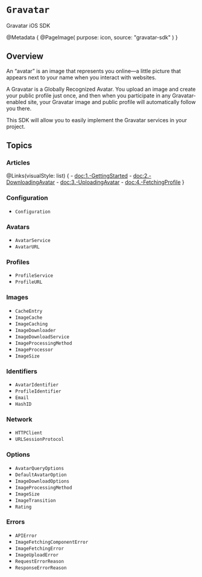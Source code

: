 # ``Gravatar``

Gravatar iOS SDK 

@Metadata {
    @PageImage(
       purpose: icon,
       source: "gravatar-sdk"
   )
}

## Overview

An “avatar” is an image that represents you online—a little picture that appears next to your name when you interact with websites.

A Gravatar is a Globally Recognized Avatar. You upload an image and create your public profile just once, and then when you participate in any Gravatar-enabled site, your Gravatar image and public profile will automatically follow you there.

This SDK will allow you to easily implement the Gravatar services in your project.

## Topics

### Articles
@Links(visualStyle: list) {
    - <doc:1.-GettingStarted>
    - <doc:2.-DownloadingAvatar>
    - <doc:3.-UploadingAvatar>
    - <doc:4.-FetchingProfile>
}

### Configuration
- ``Configuration``

### Avatars
- ``AvatarService``
- ``AvatarURL``

### Profiles
- ``ProfileService``
- ``ProfileURL``

### Images
- ``CacheEntry``
- ``ImageCache``
- ``ImageCaching``
- ``ImageDownloader``
- ``ImageDownloadService``
- ``ImageProcessingMethod``
- ``ImageProcessor``
- ``ImageSize``

### Identifiers
- ``AvatarIdentifier``
- ``ProfileIdentifier``
- ``Email``
- ``HashID``

### Network
- ``HTTPClient``
- ``URLSessionProtocol``

### Options
- ``AvatarQueryOptions``
- ``DefaultAvatarOption``
- ``ImageDownloadOptions``
- ``ImageProcessingMethod``
- ``ImageSize``
- ``ImageTransition``
- ``Rating``

### Errors
- ``APIError``
- ``ImageFetchingComponentError``
- ``ImageFetchingError``
- ``ImageUploadError``
- ``RequestErrorReason``
- ``ResponseErrorReason``
